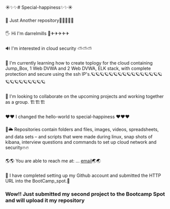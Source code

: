 ☀✨✨# Special-happiness✨✨☀
###
🚂  Just Another repository🚋🚋🚡🚊🚝
###
🖐    Hi I'm darrelmills 🛫✈✈✈✈✈
###
🔊    I'm interested in cloud security ⛅⛅⛅
###
🎨    I'm currently learning how to create toplogy for the cloud containing Jump_Box, 1 Web DVWA and 2 Web DVWA, ELK stack,
       with complete protection and secure using the ssh IP's.🪐🪐🪐🪐🪐🪐🪐🪐🪐🪐🪐🪐🪐🪐🪐🪐🪐🪐🪐🪐🪐🪐🪐🪐🪐
###
🎪    I'm looking to collaborate on the upcoming projects and working together as a group. 🏗🏗🏗

###
❤❤   I changed the hello-world to special-happiness ❤❤❤
###
💌🌥  Repositories contain folders and files, images, videos, spreadsheets, and data sets – and scripts that were made during linux, snap shots of kibana, interview questions and       commands to set up cloud network and security🔥🔥
###
🌎🌎  You are able to reach me at: ... [email](darrelmills17@yahoo.com)🌏🌏
###
🏰    I have completed setting up my Github account and submitted the HTTP URL into the BootCamp_spot.🏰
###   Wow!! Just submitted my second project to the Bootcamp Spot and will upload it my repository  ###

